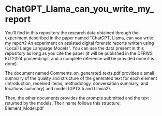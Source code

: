 # ChatGPT_Llama_can_you_write_my_report

You'll find in this repository the research data obtained through the experiment described in the paper named "ChatGPT, Llama, can you write my report? An experiment on assisted digital forensic reports written using (Local) Large Language Models". You can use the data present in this repository as long as you cite the paper (it will be published in the DFRWS EU 2024 proceedings, and a complete reference will be provided once it is done).

The document named Comments_on_generated_texts.pdf provides a small summary of the quality and structure of the generated text for each element (introduction, received items, methodology, conversation summary, and locations summary) and model (GPT3.5 and Llama2).

Then, the other documents provides the prompts submitted and the text returned by the models. Their name follows this structure: Element_Model.pdf

